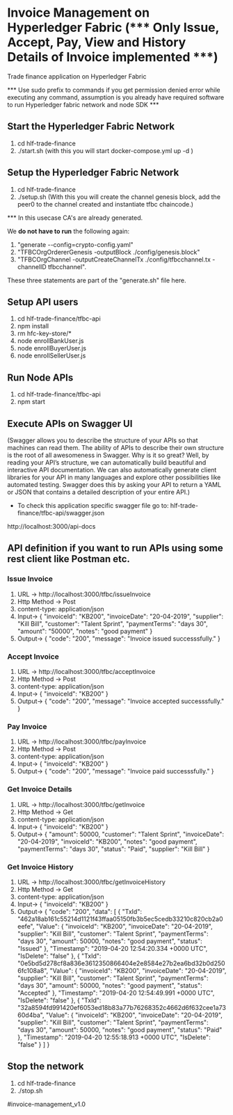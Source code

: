 # Invoice Management on Hyperledger Fabric (*** Only Issue, Accept, Pay, View and History Details of Invoice implemented ***)
Trade finance application on Hyperledger Fabric

*** Use sudo prefix to commands if you get permission denied error while executing any command, assumption is you already have  required software to run Hyperledger fabric network and node SDK *** 

## Start the Hyperledger Fabric Network 

1. cd hlf-trade-finance
2. ./start.sh (with this you will start docker-compose.yml up -d )

## Setup the Hyperledger Fabric Network

1. cd hlf-trade-finance
2. ./setup.sh (With this you will create the channel genesis block, add the peer0 to the channel created and instantiate tfbc chaincode.) 

*** In this usecase CA's are already generated. 

We **do not have to run** the following again:

1. "generate --config=crypto-config.yaml"
2. "TFBCOrgOrdererGenesis -outputBlock ./config/genesis.block" 
3. "TFBCOrgChannel -outputCreateChannelTx ./config/tfbcchannel.tx -channelID tfbcchannel". 

These three statements are part of the "generate.sh" file here. 


## Setup API users 

1. cd hlf-trade-finance/tfbc-api
2. npm install
3. rm hfc-key-store/*
4. node enrollBankUser.js
5. node enrollBuyerUser.js
6. node enrollSellerUser.js

## Run Node APIs

1. cd hlf-trade-finance/tfbc-api
2. npm start

## Execute APIs on Swagger UI 
(Swagger allows you to describe the structure of your APIs so that machines can read them. The ability of APIs to describe their own structure is the root of all awesomeness in Swagger. Why is it so great? Well, by reading your API’s structure, we can automatically build beautiful and interactive API documentation. We can also automatically generate client libraries for your API in many languages and explore other possibilities like automated testing. Swagger does this by asking your API to return a YAML or JSON that contains a detailed description of your entire API.)

- To check this application specific swagger file go to:  hlf-trade-finance/tfbc-api/swagger.json 

http://localhost:3000/api-docs

## API definition if you want to run APIs using some rest client like Postman etc. 

### Issue Invoice
  1. URL -> http://localhost:3000/tfbc/issueInvoice
  2. Http Method -> Post
  3. content-type: application/json
  4. Input->
  {
  	"invoiceId": "KB200",
  	"invoiceDate": "20-04-2019",
  	"supplier": "Kill Bill",
  	"customer": "Talent Sprint",
  	"paymentTerms": "days 30",
  	"amount": "50000",
  	"notes": "good payment"
  }
  5. Output-> 
  {
    "code": "200",
    "message": "Invoice issued successsfully."
  }
### Accept Invoice

 1. URL -> http://localhost:3000/tfbc/acceptInvoice
 2. Http Method -> Post
 3. content-type: application/json
 4. Input->
  {
	"invoiceId": "KB200"
  }
 5. Output-> 
  {
    "code": "200",
    "message": "Invoice accepted successsfully."
  }
### Pay Invoice
 1. URL -> http://localhost:3000/tfbc/payInvoice
 2. Http Method -> Post
 3. content-type: application/json
 4. Input->
  {
	"invoiceId": "KB200"
  }
 5. Output-> 
  {
    "code": "200",
    "message": "Invoice paid successsfully."
  }
### Get Invoice Details 
 1. URL -> http://localhost:3000/tfbc/getInvoice
 2. Http Method -> Get
 3. content-type: application/json
 4. Input->
 {
	"invoiceId": "KB200"
  }
 5. Output-> 
  {
    "amount": 50000,
    "customer": "Talent Sprint",
    "invoiceDate": "20-04-2019",
    "invoiceId": "KB200",
    "notes": "good payment",
    "paymentTerms": "days 30",
    "status": "Paid",
    "supplier": "Kill Bill"
  }
### Get Invoice History 
 1. URL -> http://localhost:3000/tfbc/getInvoiceHistory
 2. Http Method -> Get
 3. content-type: application/json
 4. Input->
  {
	"invoiceId": "KB200"
  }
 5. Output-> 
  {
  "code": "200",
  "data": [
    {
      "TxId": "462a18ab161c55214d1121f43ffaa05150fb3b5ec5cedb33210c820cb2a0eefe",
      "Value": {
        "invoiceId": "KB200",
        "invoiceDate": "20-04-2019",
        "supplier": "Kill Bill",
        "customer": "Talent Sprint",
        "paymentTerms": "days 30",
        "amount": 50000,
        "notes": "good payment",
        "status": "Issued"
      },
      "Timestamp": "2019-04-20 12:54:20.334 +0000 UTC",
      "IsDelete": "false"
    },
    {
      "TxId": "0e5bd5d278cf8a836e3612350866404e2e8584e27b2ea6bd32b0d2506fc108a8",
      "Value": {
        "invoiceId": "KB200",
        "invoiceDate": "20-04-2019",
        "supplier": "Kill Bill",
        "customer": "Talent Sprint",
        "paymentTerms": "days 30",
        "amount": 50000,
        "notes": "good payment",
        "status": "Accepted"
      },
      "Timestamp": "2019-04-20 12:54:49.991 +0000 UTC",
      "IsDelete": "false"
    },
    {
      "TxId": "32a8594fd991420ef6053ed18b83a77b76268352c4662d6f632cee1a7360d4ba",
      "Value": {
        "invoiceId": "KB200",
        "invoiceDate": "20-04-2019",
        "supplier": "Kill Bill",
        "customer": "Talent Sprint",
        "paymentTerms": "days 30",
        "amount": 50000,
        "notes": "good payment",
        "status": "Paid"
      },
      "Timestamp": "2019-04-20 12:55:18.913 +0000 UTC",
      "IsDelete": "false"
    }
  ]
}

## Stop the network

1. cd hlf-trade-finance
2. ./stop.sh


#invoice-management_v1.0
